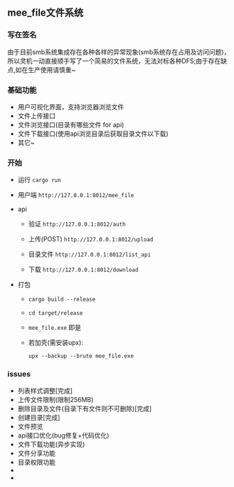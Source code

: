 
## mee_file文件系统

### 写在签名

  由于目前smb系统集成存在各种各样的异常现象(smb系统存在占用及访问问题)，所以灵机一动直接顺手写了一个简易的文件系统，无法对标各种DFS;由于存在缺点,如在生产使用请慎重~

### 基础功能
+ 用户可视化界面，支持浏览器浏览文件
+ 文件上传接口
+ 文件浏览接口(目录有哪些文件 for api)
+ 文件下载接口(使用api浏览目录后获取目录文件以下载)
+ 其它~

### 开始
+ 运行
  `cargo run`
  
+ 用户端
  `http://127.0.0.1:8012/mee_file`

+ api
  - 验证
  `http://127.0.0.1:8012/auth`
  
  - 上传(POST)
  `http://127.0.0.1:8012/upload`
  
  - 目录文件
  `http://127.0.0.1:8012/list_api`
  
  - 下载
  `http://127.0.0.1:8012/download`

+ 打包
  - `cargo build --release`
  - `cd target/release`
  - `mee_file.exe` 即是
  
  - 若加壳(需安装upx): 
  
    `upx --backup --brute mee_file.exe`

### issues
+ 列表样式调整[完成]
+ 上传文件限制(限制256MB)
+ 删除目录及文件(目录下有文件则不可删除)[完成]
+ 创建目录[完成]
+ 文件预览
+ api接口优化(bug修复+代码优化)
+ 文件下载功能(异步实现)
+ 文件分享功能
+ 目录权限功能
+ 
+